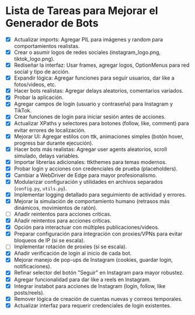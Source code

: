 # Lista de Tareas para Mejorar el Generador de Bots

- [x] Actualizar imports: Agregar PIL para imágenes y random para comportamientos realistas.
- [x] Crear o asumir logos de redes sociales (instagram_logo.png, tiktok_logo.png).
- [x] Rediseñar la interfaz: Usar frames, agregar logos, OptionMenus para red social y tipo de acción.
- [x] Expandir lógica: Agregar funciones para seguir usuarios, dar like a fotos/videos, etc.
- [x] Hacer bots realistas: Agregar delays aleatorios, comentarios variados.
- [x] Probar la aplicación.
- [x] Agregar campos de login (usuario y contraseña) para Instagram y TikTok.
- [x] Crear funciones de login para iniciar sesión antes de acciones.
- [x] Actualizar XPaths y selectores para botones (follow, like, comment) para evitar errores de localización.
- [x] Mejorar UI: Agregar estilos con ttk, animaciones simples (botón hover, progress bar durante ejecución).
- [x] Hacer bots más realistas: Agregar user agents aleatorios, scroll simulado, delays variables.
- [x] Importar librerías adicionales: ttkthemes para temas modernos.
- [x] Probar login y acciones con credenciales de prueba (placeholders).
- [x] Cambiar a WebDriver de Edge para mayor profesionalismo.
- [x] Modularizar configuración y utilidades en archivos separados (`config.py`, `utils.py`).
- [x] Implementar logging detallado para seguimiento de actividad y errores.
- [x] Mejorar la simulación de comportamiento humano (retrasos más dinámicos, movimientos de ratón).
- [ ] Añadir reintentos para acciones críticas.
- [x] Añadir reintentos para acciones críticas.
- [x] Opción para interactuar con múltiples publicaciones/videos.
- [x] Preparar configuración para integración con proxies/VPNs para evitar bloqueos de IP (si se escala).
- [ ] Implementar rotación de proxies (si se escala).
- [x] Añadir verificación de login al inicio de cada bot.
- [x] Mejorar manejo de pop-ups de Instagram (cookies, guardar login, notificaciones).
- [x] Refinar selector del botón "Seguir" en Instagram para mayor robustez.
- [x] Agregar funcionalidad para dar like a reels en Instagram.
- [x] Integrar instabot para acciones de Instagram (login, follow, like posts/reels).
- [x] Remover lógica de creación de cuentas nuevas y correos temporales.
- [x] Actualizar interfaz para requerir credenciales de login existentes.
